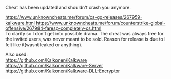 Cheat has been updated and shouldn't crash you anymore.

https://www.unknowncheats.me/forum/cs-go-releases/267959-kalkware.html
https://www.unknowncheats.me/forum/counterstrike-global-offensive/267984-faresp-completely-cs.html
<br>
To clarify so I don't get into possible drama. The cheat was always free for the invited users, was never meant to be sold. Reason for release is due to I felt like it(wasnt leaked or anything).

Also used:
<br>
https://github.com/Kalkonen/Kalkware
<br>
https://github.com/Kalkonen/Kalkware-Server
<br>
https://github.com/Kalkonen/Kalkware-DLL-Encryptor
